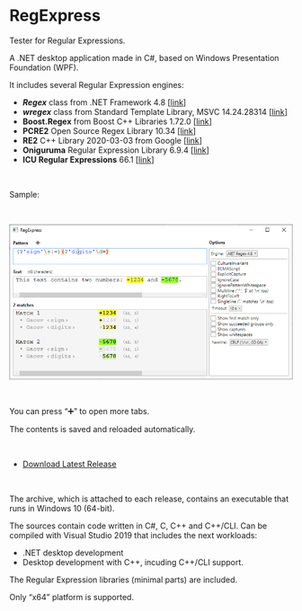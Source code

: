 # RegExpress
Tester for Regular Expressions.

A .NET desktop application made in C#, based on Windows Presentation Foundation (WPF).

It includes several Regular Expression engines:

* **_Regex_** class from .NET Framework 4.8 \[[link](https://docs.microsoft.com/en-us/dotnet/api/system.text.regularexpressions.regex?view=netframework-4.8)\]
* **_wregex_** class from Standard Template Library, MSVC 14.24.28314 \[[link](https://docs.microsoft.com/en-us/cpp/standard-library/regex)\]
* **Boost.Regex** from Boost C++ Libraries 1.72.0 \[[link](https://www.boost.org/doc/libs/1_72_0/libs/regex/doc/html/index.html)\]
* **PCRE2** Open Source Regex Library 10.34 \[[link](https://pcre.org/)\]
* **RE2** C++ Library 2020-03-03 from Google \[[link](https://github.com/google/re2)\]
* **Oniguruma** Regular Expression Library 6.9.4 \[[link](https://github.com/kkos/oniguruma)\]
* **ICU Regular Expressions** 66.1 \[[link](http://site.icu-project.org/)\]

<br/>

Sample:

<br/>


![Screenshot of RegExpress](Misc/Screenshot2.png)

<br/>

You can press “➕” to open more tabs.

The contents is saved and reloaded automatically.

<br/>

* [Download Latest Release](https://github.com/Viorel/RegExpress/releases)

<br/>

The archive, which is attached to each release, contains an executable that runs in Windows 10 (64-bit).

The sources contain code written in C#, C, C++ and C++/CLI. Can be compiled with Visual Studio 2019 that includes the next workloads:

* .NET desktop development
* Desktop development with C++, incuding C++/CLI support.

The Regular Expression libraries (minimal parts) are included.

Only “x64” platform is supported.

<br/>
